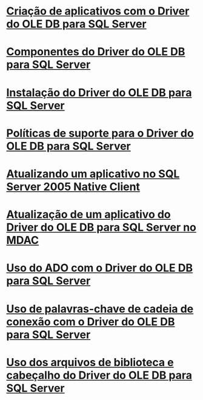 # [Criação de aplicativos com o Driver do OLE DB para SQL Server](building-applications-with-oledb-driver-for-sql-server.md)
# [Componentes do Driver do OLE DB para SQL Server](components-of-oledb-driver-for-sql-server.md)
# [Instalação do Driver do OLE DB para SQL Server](installing-oledb-driver-for-sql-server.md)
# [Políticas de suporte para o Driver do OLE DB para SQL Server](support-policies-for-oledb-driver-for-sql-server.md)
# [Atualizando um aplicativo no SQL Server 2005 Native Client](updating-an-application-from-sql-server-2005-native-client.md)
# [Atualização de um aplicativo do Driver do OLE DB para SQL Server no MDAC](updating-an-application-to-oledb-driver-for-sql-server-from-mdac.md)
# [Uso do ADO com o Driver do OLE DB para SQL Server](using-ado-with-oledb-driver-for-sql-server.md)
# [Uso de palavras-chave de cadeia de conexão com o Driver do OLE DB para SQL Server](using-connection-string-keywords-with-oledb-driver-for-sql-server.md)
# [Uso dos arquivos de biblioteca e cabeçalho do Driver do OLE DB para SQL Server](using-the-oledb-driver-for-sql-server-header-and-library-files.md)
